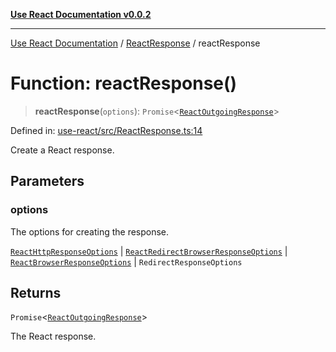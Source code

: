 [**Use React Documentation v0.0.2**](../../README.md)

***

[Use React Documentation](../../modules.md) / [ReactResponse](../README.md) / reactResponse

# Function: reactResponse()

> **reactResponse**(`options`): `Promise`\<[`ReactOutgoingResponse`](../../declarations/type-aliases/ReactOutgoingResponse.md)\>

Defined in: [use-react/src/ReactResponse.ts:14](https://github.com/stonemjs/use-react/blob/35b6e6a63b128df8b7d2db68dda3eb3286adfc69/src/ReactResponse.ts#L14)

Create a React response.

## Parameters

### options

The options for creating the response.

[`ReactHttpResponseOptions`](../../server/ReactHttpResponse/interfaces/ReactHttpResponseOptions.md) | [`ReactRedirectBrowserResponseOptions`](../../ReactRedirectBrowserResponse/interfaces/ReactRedirectBrowserResponseOptions.md) | [`ReactBrowserResponseOptions`](../../ReactBrowserResponse/interfaces/ReactBrowserResponseOptions.md) | `RedirectResponseOptions`

## Returns

`Promise`\<[`ReactOutgoingResponse`](../../declarations/type-aliases/ReactOutgoingResponse.md)\>

The React response.
